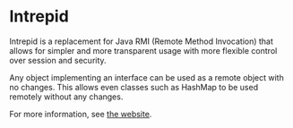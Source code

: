# Intrepid #

Intrepid is a replacement for Java RMI (Remote Method Invocation) that allows for simpler
and more transparent usage with more flexible control over session and security.

Any object implementing an interface can be used as a remote object with no changes. This
allows even classes such as HashMap to be used remotely without any changes.

For more information, see [the website](http://intrepid.starlight-systems.com).